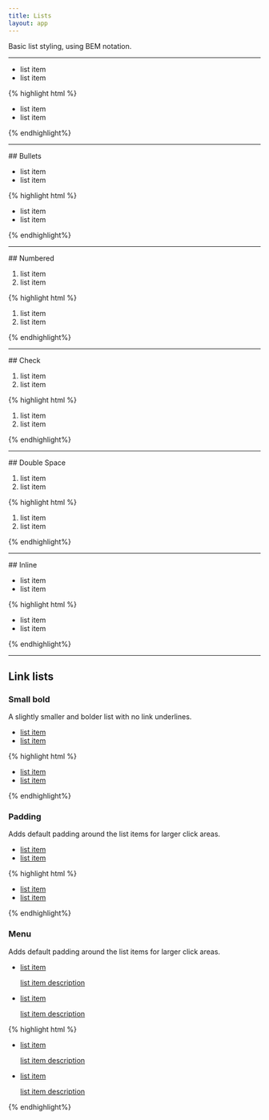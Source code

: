 ```yaml
---
title: Lists
layout: app
---
```


<!-- TO-DO: Document variations -->

<p class="t-4">Basic list styling, using BEM notation.</p>

<hr />

<ul class="List m-bottom">
	<li>list item</li>
	<li>list item</li>
</ul>

{% highlight html %}
<ul class="List">
	<li>list item</li>
	<li>list item</li>
</ul>
{% endhighlight%}

<hr />
## Bullets
<ul class="List List--disc m-bottom">
	<li>list item</li>
	<li>list item</li>
</ul>

{% highlight html %}
<ul class="List List--disc">
	<li>list item</li>
	<li>list item</li>
</ul>
{% endhighlight%}

<hr />
## Numbered
<ol class="List List--dec m-bottom">
	<li>list item</li>
	<li>list item</li>
</ol>

{% highlight html %}
<ol class="List List--dec">
	<li>list item</li>
	<li>list item</li>
</ol>
{% endhighlight%}

<hr />
## Check
<ol class="List List--check m-bottom">
	<li>list item</li>
	<li>list item</li>
</ol>

{% highlight html %}
<ol class="List List--check">
	<li>list item</li>
	<li>list item</li>
</ol>
{% endhighlight%}

<hr />
## Double Space
<ol class="List List--double m-bottom">
	<li>list item</li>
	<li>list item</li>
</ol>

{% highlight html %}
<ol class="List List--double">
	<li>list item</li>
	<li>list item</li>
</ol>
{% endhighlight%}

<hr />
## Inline
<ul class="List List--inline m-bottom">
	<li>list item</li>
	<li>list item</li>
</ul>

{% highlight html %}
<ul class="List List--inline">
	<li>list item</li>
	<li>list item</li>
</ul>
{% endhighlight%}

<hr />

## Link lists

### Small bold
A slightly smaller and bolder list with no link underlines.
<ul class="List List--small-bold m-bottom">
	<li><a href="#">list item</a></li>
	<li><a href="#">list item</a></li>
</ul>

{% highlight html %}
<ul class="List List--small-bold">
	<li><a href="#">list item</a></li>
	<li><a href="#">list item</a></li>
</ul>
{% endhighlight%}

### Padding
Adds default padding around the list items for larger click areas.
<ul class="List List--padding m-bottom">
	<li><a href="#">list item</a></li>
	<li><a href="#">list item</a></li>
</ul>

{% highlight html %}
<ul class="List List--padding">
	<li><a href="#">list item</a></li>
	<li><a href="#">list item</a></li>
</ul>
{% endhighlight%}

### Menu
Adds default padding around the list items for larger click areas.
<ul class="List List__menu m-bottom">
	<li>
		<a href="#">
			<p class="List__menu--title">list item</p>
			<p class="List__menu--description">list item description</p>
		</a>
	</li>
	<li>
		<a href="#">
			<p class="List__menu--title">list item</p>
			<p class="List__menu--description">list item description</p>
		</a>
	</li>
</ul>

{% highlight html %}
<ul class="List List__menu">
	<li>
		<a href="#">
			<p class="List__menu--title">list item</p>
			<p class="List__menu--description">list item description</p>
		</a>
	</li>
	<li>
		<a href="#">
			<p class="List__menu--title">list item</p>
			<p class="List__menu--description">list item description</p>
		</a>
	</li>
</ul>
{% endhighlight%}
